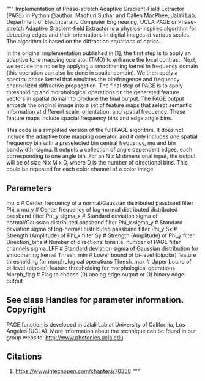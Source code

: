 """
Implementation of Phase-stretch Adaptive Gradient-Field Extractor (PAGE) in Python
@author: Madhuri Suthar and Callen MacPhee, Jalali Lab, Department of Electrical and Computer Engineering,  UCLA
PAGE or Phase-stretch Adaptive Gradient-field Extractor is a physics-inspired algorithm for detecting edges and their
orientations in digital images at various scales. The algorithm is based on the diffraction equations of optics.

In the original implementation published in [1], the first step is to apply an adaptive tone mapping operator (TMO) to
enhance the local contrast. Next, we reduce the noise by applying a smoothening kernel in frequency domain
(this operation can also be done in spatial domain). We then apply a spectral phase kernel that emulates the
birefringence and frequency channelized diffractive propagation. The final step of PAGE is to apply thresholding and
morphological operations on the generated feature vectors in spatial domain to produce the final output. The PAGE output
embeds the original image into a set of feature maps that select semantic information at different scale, orientation,
and spatial frequency. These feature maps include spacial frequency bins and edge angle bins.

This code is a simplified version of the full PAGE algorithm. It does not include the adaptive tone mapping operator,
and it only includes one spatial frequency bin with a preselected bin central frequency, mu and bin bandwidth, sigma.
It outputs a collection of angle dependent edges, each corresponding to one angle bin. For an N x M dimensional input,
the output will be of size N x M x D, where D is the number of directional bins.
This could be repeated for each color channel of a color image.

Parameters
----------
mu_x            # Center frequency of a normal/Gaussian distributed passband filter Phi_x
mu_y            # Center frequency of log-normal distributed distributed passband filter Phi_y
sigma_x         # Standard deviation sigma of normal/Gaussian distributed passband filter Phi_x
sigma_y         # Standard deviation sigma of log-normal distributed passband filter Phi_y
Sx              # Strength (Amplitude) of Phi_x filter
Sy              # Strength (Amplitude) of Phi_y filter
Direction_bins  # Number of directional bins i.e. number of PAGE filter channels
sigma_LPF       # Standard deviation sigma of Gaussian distribution for smoothening kernel
Thresh_min      # Lower bound of bi-level (bipolar) feature thresholding for morphological operations
Thresh_max      # Upper bound of bi-level (bipolar) feature thresholding for morphological operations
Morph_flag      # Flag to choose (0) analog edge output or (1) binary edge output

See class Handles for parameter information.
Copyright
---------
PAGE function is developed in Jalali Lab at University of California,
Los Angeles (UCLA). More information about the technique can be found in our group
website: http://www.photonics.ucla.edu

Citations
---------
1. https://www.intechopen.com/chapters/70858
"""